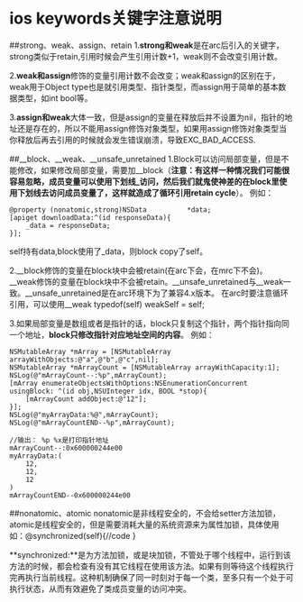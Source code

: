 # ios keywords关键字注意说明
##strong、weak、assign、retain
1.**strong和weak**是在arc后引入的关键字，strong类似于retain,引用时候会产生引用计数+1，weak则不会改变引用计数。

2.**weak和assign**修饰的变量引用计数不会改变；weak和assign的区别在于，weak用于Object type也是就引用类型、指针类型，而assign用于简单的基本数据类型，如int bool等。

3.**assign和weak**大体一致，但是assign的变量在释放后并不设置为nil，指针的地址还是存在的，所以不能用assign修饰对象类型，如果用assign修饰对象类型当你释放后再去引用的时候就会发生错误崩溃，导致EXC_BAD_ACCESS.

##__block、__weak、__unsafe_unretained
1.Block可以访问局部变量，但是不能修改，如果修改局部变量，需要加__block（**注意：有这样一种情况我们可能很容易忽略，成员变量可以使用下划线_访问，然后我们就鬼使神差的在block里使用下划线去访问成员变量了，这样就造成了循环引用retain cycle**）。
例如：

    @property (nonatomic,strong)NSData          *data;
    [apiget downloadData:^(id responseData){
        _data = responseData;
    }];
self持有data,block使用了_data，则block copy了self。


2.__block修饰的变量在block块中会被retain(在arc下会，在mrc下不会)。
  __weak修饰的变量在block块中不会被retain。__unsafe_unretained与__weak一致。__unsafe_unretained是在arc环境下为了兼容4.x版本。
  在arc时要注意循环引用，可以使用__weak typedof(self) weakSelf = self;

3.如果局部变量是数组或者是指针的话，block只复制这个指针，两个指针指向同一个地址，**block只修改指针对应地址空间的内容**。
例如：

    NSMutableArray *mArray = [NSMutableArray arrayWithObjects:@"a",@"b",@"c",nil];
    NSMutableArray *mArrayCount = [NSMutableArray arrayWithCapacity:1];
    NSLog(@"mArrayCount--:%p",mArrayCount);
    [mArray enumerateObjectsWithOptions:NSEnumerationConcurrent 
    usingBlock: ^(id obj,NSUInteger idx, BOOL *stop){
        [mArrayCount addObject:@"12"];
    }];
    NSLog(@"myArrayData:%@",mArrayCount);
    NSLog(@"mArrayCountEND--%p",mArrayCount);
    
    //输出： %p %x是打印指针地址
    mArrayCount--:0x600000244e00
    myArrayData:(
        12,
        12,
        12
    )
    mArrayCountEND--0x600000244e00

##nonatomic、atomic
nonatomic是非线程安全的，不会给setter方法加锁，atomic是线程安全的，但是需要消耗大量的系统资源来为属性加锁，具体使用如：@synchronized(self){//code } 

**synchronized:**是为方法加锁，或是块加锁，不管处于哪个线程中，运行到该方法的时候，都会检查有没有其它线程在使用该方法。如果有则等待这个线程执行完再执行当前线程。这种机制确保了同一时刻对于每一个类，至多只有一个处于可执行状态，从而有效避免了类成员变量的访问冲突。


